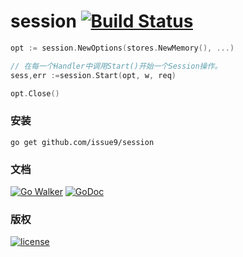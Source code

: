 session [![Build Status](https://travis-ci.org/issue9/session.svg?branch=master)](https://travis-ci.org/issue9/session)
======

```go
opt := session.NewOptions(stores.NewMemory(), ...)

// 在每一个Handler中调用Start()开始一个Session操作。
sess,err :=session.Start(opt, w, req)

opt.Close()
```


### 安装

```shell
go get github.com/issue9/session
```


### 文档

[![Go Walker](http://gowalker.org/api/v1/badge)](http://gowalker.org/github.com/issue9/session)
[![GoDoc](https://godoc.org/github.com/issue9/session?status.svg)](https://godoc.org/github.com/issue9/session)


### 版权

[![license](http://img.shields.io/badge/license-MIT-red.svg?style=flat)](https://github.com/issue9/session/blob/master/LICENSE)
